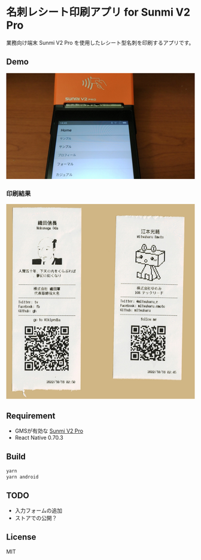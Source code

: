 名刺レシート印刷アプリ for Sunmi V2 Pro
==

業務向け端末 Sunmi V2 Pro を使用したレシート型名刺を印刷するアプリです。

## Demo

[![動作デモ動画](README_Images/thumbnail.png)](https://www.youtube.com/watch?v=s9HNWSZ2Gbo)


### 印刷結果

![印刷結果](README_Images/receipts.png)

## Requirement

- GMSが有効な [Sunmi V2 Pro](https://www.sunmi.com/ja/v2-pro/)
- React Native 0.70.3


## Build

```shell
yarn
yarn android
```

## TODO

- 入力フォームの追加
- ストアでの公開？

## License

MIT